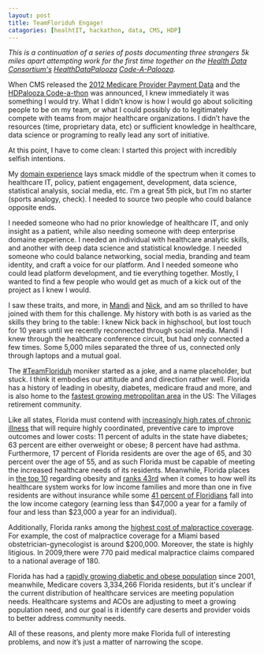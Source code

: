```yaml
---
layout: post
title: TeamFloriduh Engage!
catagories: [healhtIT, hackathon, data, CMS, HDP]
---
```

*This is a continuation of a series of posts documenting three strangers 5k miles apart attempting work for the first time together on the [Health Data Consortium's][13] [HealthDataPalooza][14] [Code-A-Palooza][2].*


When CMS released the [2012 Medicare Provider Payment Data][1] and the [HDPalooza Code-a-thon][2] was announced, I knew immediately it was something I would try.  What I didn’t know is how I would go about soliciting people to be on my team, or what I could possibly do to legitimately compete with teams from major healthcare organizations.  I didn’t have the resources (time, proprietary data, etc) or sufficient knowledge in healthcare, data science or programing to really lead any sort of initiative. 

At this point, I have to come clean: I started this project with incredibly selfish intentions.

My [domain experience][12] lays smack middle of the spectrum when it comes to healthcare IT, policy, patient engagement, development, data science, statistical analysis, social media, etc.  I’m a great 5th pick, but I’m no starter (sports analogy, check). I needed to source two people who could balance opposite ends. 

I needed someone who had no prior knowledge of healthcare IT, and only insight as a patient, while also needing someone with deep enterprise domaine experience.  I needed an individual with healthcare analytic skills, and another with deep data science and statistical knowledge. I needed someone who could balance networking, social media, branding and team identity, and craft a voice for our platform.  And I needed someone who could lead platform development, and tie everything together.  Mostly, I wanted to find a few people who would get as much of a kick out of the project as I knew I would. 

I saw these traits, and more, in [Mandi][3] and [Nick][4], and am so thrilled to have joined with them for this challenge. My history with both is as varied as the skills they bring to the table:  I knew Nick back in highschool, but lost touch for 10 years until we recently reconnected through social media.  Mandi I knew through the healthcare conference circuit, but had only connected a few times.  Some 5,000 miles separated the three of us, connected only through laptops and a mutual goal.

The [#TeamFloriduh][11] moniker started as a joke, and a name placeholder, but stuck.  I think it  embodies our attitude and and direction rather well.  Florida has a history of leading in obesity, diabetes, medicare fraud and more, and is also home to the [fastest growing metropolitan area][15] in the US: The Villages retirement community.    

Like all states, Florida must contend with [increasingly high rates of chronic illness][5] that will require highly coordinated, preventive care to improve outcomes and lower costs: 11 percent of adults in the state have diabetes; 63 percent are either overweight or obese; 8 percent have had asthma. Furthermore, 17 percent of Florida residents are over the age of 65, and 30 percent over the age of 55, and as such Florida must be capable of meeting the increased healthcare needs of its residents. Meanwhile, Florida places in [the top 10][6] regarding obesity and [ranks 43rd][7] when it comes to how well its healthcare system works for low income families and more than one in five residents are without insurance while some [41 percent of Floridians][8] fall into the low income category (earning less than $47,000 a year for a family of four and less than $23,000 a year for an individual).

Additionally, Florida ranks among the [highest cost of malpractice coverage][9]. For example, the cost of malpractice coverage for a Miami based obstetrician-gynecologist is around $200,000. Moreover, the state is highly litigious. In 2009,there were 770 paid medical malpractice claims compared to a national average of 180.

Florida has had a [rapidly growing diabetic and obese population][10] since 2001, meanwhile, Medicare covers 3,334,266 Florida residents, but it's unclear if the current distribution of healthcare services are meeting population needs. Healthcare systems and ACOs are adjusting to meet a growing population need, and our goal is it identify care deserts and provider voids to better address community needs.

All of these reasons, and plenty more make Florida full of interesting problems, and now it’s just a matter of narrowing the scope.  

[1]: https://www.cms.gov/Research-Statistics-Data-and-Systems/Statistics-Trends-and-Reports/Medicare-Provider-Charge-Data/Physician-and-Other-Supplier.html
[2]: http://healthdatapalooza.org/agenda/code-a-palooza-challenges/
[3]: https://www.linkedin.com/in/mandibishop
[4]: http://www.linkedin.com/pub/nick-kypreos-ph-d/3/7ab/895
[5]: http://www.seiu.org/a/the-state-of-healthcare-in-florida.php
[6]: http://www.ncsl.org/research/health/obesity-statistics-in-the-united-%20states.aspx
[7]: http://miamiherald.typepad.com/health/2013/09/national-scorecard-ranks-best-and-worst-healthcare-states.html
[8]: http://aspe.hhs.gov/hsp/13/LowIncomeMen/HealthDisconnected/rpt_Health_Disconnected.pdf
[9]: http://www.medscape.com/features/slideshow/best-places-to-practice-medicine
[10]: http://www.americashealthrankings.org/fl
[11]: http://www.teamfloriduh.com
[12]: http://www.linkedin.com/in/laurencstill
[13]: http://www.healthdataconsortium.org/
[14]: http://healthdatapalooza.org
[15]: https://www.census.gov/newsroom/releases/pdf/CB14-51_countymetropopest2013tables.pdf
